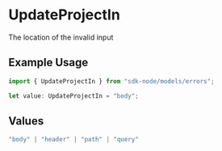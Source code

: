 # UpdateProjectIn

The location of the invalid input

## Example Usage

```typescript
import { UpdateProjectIn } from "sdk-node/models/errors";

let value: UpdateProjectIn = "body";
```

## Values

```typescript
"body" | "header" | "path" | "query"
```